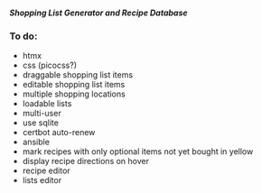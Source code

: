 ##### Shopping List Generator and Recipe Database

### To do:
- htmx
- css (picocss?)
- draggable shopping list items
- editable shopping list items
- multiple shopping locations
- loadable lists
- multi-user
- use sqlite
- certbot auto-renew
- ansible
- mark recipes with only optional items not yet bought in yellow
- display recipe directions on hover
- recipe editor
- lists editor 
